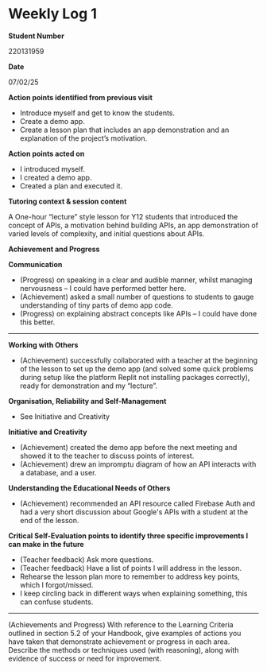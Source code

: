 # Weekly Log 1

**Student Number**

220131959

**Date**

07/02/25

**Action points identified from previous visit**
- Introduce myself and get to know the students.
- Create a demo app.
- Create a lesson plan that includes an app demonstration and an explanation of the project’s motivation.

**Action points acted on**
- I introduced myself.
- I created a demo app.
- Created a plan and executed it.

**Tutoring context & session content**

A One-hour “lecture” style lesson for Y12 students that introduced the concept of APIs, a motivation behind building APIs, an app demonstration of varied levels of complexity, and initial questions about APIs.  

**Achievement and Progress**

**Communication**
- (Progress) on speaking in a clear and audible manner, whilst managing nervousness – I could have performed better here.
- (Achievement) asked a small number of questions to students to gauge understanding of tiny parts of demo app code.
- (Progress) on explaining abstract concepts like APIs – I could have done this better.
---
**Working with Others**
- (Achievement) successfully collaborated with a teacher at the beginning of the lesson to set up the demo app (and solved some quick problems during setup like the platform Replit not installing packages correctly), ready for demonstration and my “lecture”.

**Organisation, Reliability and Self-Management**
- See Initiative and Creativity

**Initiative and Creativity**
- (Achievement) created the demo app before the next meeting and showed it to the teacher to discuss points of interest.
- (Achievement) drew an impromptu diagram of how an API interacts with a database, and a user.

**Understanding the Educational Needs of Others**
- (Achievement) recommended an API resource called Firebase Auth and had a very short discussion about Google's APIs with a student at the end of the lesson.

**Critical Self-Evaluation points to identify three specific improvements I can make in the future**
- (Teacher feedback) Ask more questions.
- (Teacher feedback) Have a list of points I will address in the lesson.
- Rehearse the lesson plan more to remember to address key points, which I forgot/missed.
- I keep circling back in different ways when explaining something, this can confuse students.

---

(Achievements and Progress) With reference to the Learning Criteria outlined in section 5.2 of your Handbook, give examples of actions you have taken that demonstrate achievement or progress in each area. Describe the methods or techniques used (with reasoning), along with evidence of success or need for improvement.
